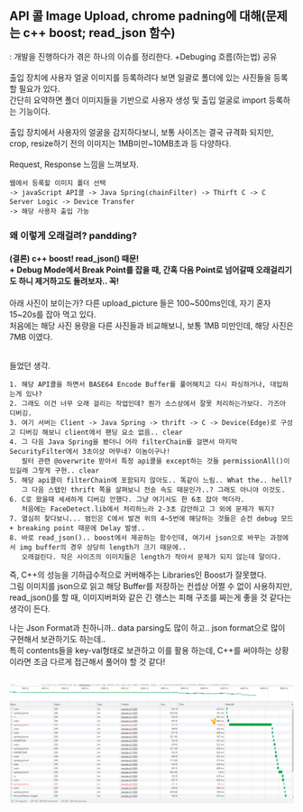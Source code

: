 ## API 콜 Image Upload, chrome padning에 대해(문제는 c++ boost; read_json 함수) 

: 개발을 진행하다가 겪은 하나의 이슈를 정리한다. +Debuging 흐름(하는법) 공유<br><br>
출입 장치에 사용자 얼굴 이미지를 등록하려다 보면 일괄로 폴더에 있는 사진들을 등록할 필요가 있다. <br>
간단히 요약하면 폴더 이미지들을 기반으로 사용자 생성 및 출입 얼굴로 import 등록하는 기능이다. <br><br>
출입 장치에서 사용자의 얼굴을 감지하다보니, 보통 사이즈는 결국 규격화 되지만, <br>
crop, resize하기 전의 이미지는 1MB미만~10MB초과 등 다양하다. <br><br>
Request, Response 느낌을 느껴보자.

    웹에서 등록할 이미지 폴더 선택
    -> javaScript API콜 -> Java Spring(chainFilter) -> Thirft C -> C Server Logic -> Device Transfer
    -> 해당 사용자 출입 가능


### 왜 이렇게 오래걸려? pandding?
#### (결론) c++ boost! read_json() 때문! <br> + Debug Mode에서 Break Point를 잡을 때, 간혹 다음 Point로 넘어갈때 오래걸리기도 하니 제거하고도 돌려보자.. 꼭!
아래 사진이 보이는가? 다른 upload_picture 들은 100~500ms인데, 자기 혼자 15~20s를 잡아 먹고 있다. <br>
처음에는 해당 사진 용량을 다른 사진들과 비교해보니, 보통 1MB 미만인데, 해당 사진은 7MB 이였다. <br><br>

들었던 생각.

    1. 해당 API콜을 하면서 BASE64 Encode Buffer를 풀어해치고 다시 파싱하거나, 대입하는게 있나?
    2. 그래도 이건 너무 오래 걸리는 작업인데? 뭔가 소스상에서 잘못 처리하는가보다. 가즈아 디버깅.
    3. 여기 서버는 Client -> Java Spring -> thrift -> C -> Device(Edge)로 구성고 디버깅 해보니 client에서 팬딩 요소 없음.. clear
    4. 그 다음 Java Spring을 봤더니 어라 filterChain를 걸면서 마지막 SecurityFilter에서 3초이상 머무네? 이놈이구나!
       필터 관련 @overwrite 받아서 특정 api콜을 except하는 것들 permissionAll()이 있길래 그렇게 구현.. clear
    5. 해당 api콜이 filterChain에 포함되지 않아도.. 똑같이 느림.. What the.. hell?
       그 다음 스탭인 thrift 쪽을 살펴보니 전송 속도 때문인가..? 그래도 아니야 이것도.
    6. C로 왔을때 세세하게 디버깅 안했다. 그냥 여기서도 한 6초 잡아 먹더라.
       처음에는 FaceDetect.lib에서 처리하느라 2-3초 감안하고 그 외에 문제가 뭐지?
    7. 열심히 찾다보니... 범인은 C에서 발견 위의 4~5번에 해당하는 것들은 순전 debug 모드 + breaking point 때문에 Delay 발생..
    8. 바로 read_json().. boost에서 제공하는 함수인데, 여기서 json으로 바꾸는 과정에서 img buffer의 경우 상당히 length가 크기 때문에.. 
       오래걸린다. 작은 사이즈의 이미지들은 length가 작아서 문제가 되지 않는데 말이다.

즉, C++의 성능을 기하급수적으로 커버해주는 Libraries인 Boost가 잘못했다. <br>
그림 이미지를 json으로 읽고 해당 Buffer를 저장하는 컨셉상 어쩔 수 없이 사용하지만, <br> 
read_json()를 할 때, 이미지버퍼와 같은 긴 랭스는 피해 구조를 짜는게 좋을 것 같다는 생각이 든다. <br>

나는 Json Format과 친하니까.. data parsing도 많이 하고.. json format으로 많이 구현해서 보관하기도 하는데.. <br>
특히 contents들을 key-val형태로 보관하고 이를 활용 하는데, C++를 써야하는 상황이라면 조금 다르게 접근해서 풀어야 할 것 같다!<br><br>


![img.png](../img/image_upload_1.png)
<br><br>